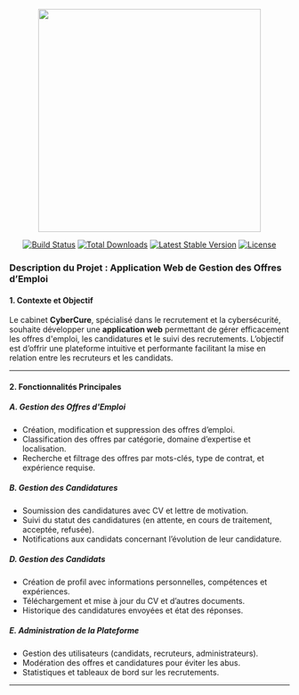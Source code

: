<p align="center"><a href="https://laravel.com" target="_blank"><img src="https://raw.githubusercontent.com/laravel/art/master/logo-lockup/5%20SVG/2%20CMYK/1%20Full%20Color/laravel-logolockup-cmyk-red.svg" width="400"></a></p>

<p align="center">
<a href="https://travis-ci.org/laravel/framework"><img src="https://travis-ci.org/laravel/framework.svg" alt="Build Status"></a>
<a href="https://packagist.org/packages/laravel/framework"><img src="https://poser.pugx.org/laravel/framework/d/total.svg" alt="Total Downloads"></a>
<a href="https://packagist.org/packages/laravel/framework"><img src="https://poser.pugx.org/laravel/framework/v/stable.svg" alt="Latest Stable Version"></a>
<a href="https://packagist.org/packages/laravel/framework"><img src="https://poser.pugx.org/laravel/framework/license.svg" alt="License"></a>
</p>


### **Description du Projet : Application Web de Gestion des Offres d’Emploi**  

#### **1. Contexte et Objectif**  
Le cabinet **CyberCure**, spécialisé dans le recrutement et la cybersécurité, souhaite développer une **application web** permettant de gérer efficacement les offres d'emploi, les candidatures et le suivi des recrutements. L’objectif est d’offrir une plateforme intuitive et performante facilitant la mise en relation entre les recruteurs et les candidats.  

---

#### **2. Fonctionnalités Principales**  

##### **A. Gestion des Offres d'Emploi**  
- Création, modification et suppression des offres d’emploi.  
- Classification des offres par catégorie, domaine d’expertise et localisation.  
- Recherche et filtrage des offres par mots-clés, type de contrat, et expérience requise.  

##### **B. Gestion des Candidatures**  
- Soumission des candidatures avec CV et lettre de motivation.  
- Suivi du statut des candidatures (en attente, en cours de traitement, acceptée, refusée).  
- Notifications aux candidats concernant l’évolution de leur candidature.  

##### **D. Gestion des Candidats**  
- Création de profil avec informations personnelles, compétences et expériences.  
- Téléchargement et mise à jour du CV et d’autres documents.  
- Historique des candidatures envoyées et état des réponses.  

##### **E. Administration de la Plateforme**  
- Gestion des utilisateurs (candidats, recruteurs, administrateurs).  
- Modération des offres et candidatures pour éviter les abus.  
- Statistiques et tableaux de bord sur les recrutements.  


---

